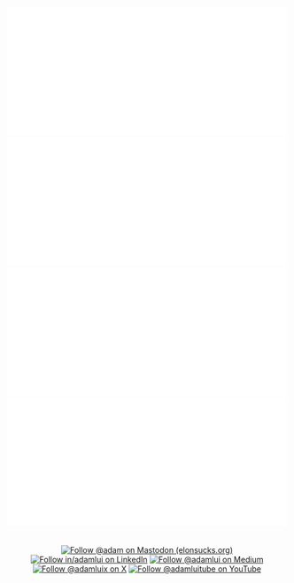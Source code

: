 <div align="center">

<a href="https://raw.githubusercontent.com/adamlui/github-stats/master/generated/overview.svg#gh-light-mode-only">
    <img src="https://github.com/adamlui/github-stats/blob/master/generated/overview.svg#gh-light-mode-only" /></a>
<a href="https://raw.githubusercontent.com/adamlui/github-stats/master/generated/languages.svg#gh-light-mode-only">
    <img src="https://github.com/adamlui/github-stats/blob/master/generated/languages.svg#gh-light-mode-only" /></a>

<a href="https://raw.githubusercontent.com/adamlui/github-stats/master/generated/overview.svg#gh-dark-mode-only">
    <img src="https://github.com/adamlui/github-stats/blob/master/generated/overview.svg#gh-dark-mode-only" /></a>
<a href="https://raw.githubusercontent.com/adamlui/github-stats/master/generated/languages.svg#gh-dark-mode-only">
    <img src="https://github.com/adamlui/github-stats/blob/master/generated/languages.svg#gh-dark-mode-only" /></a>    
<br /><br />

[![](https://img.shields.io/mastodon/follow/109387703022229926?label=@adam@elonsucks.org&domain=https%3A%2F%2Felonsucks.org&style=social "Follow @adam on Mastodon (elonsucks.org)")](https://elonsucks.org/@adam?utm_source=github&utm_content=shield)
[![](https://img.shields.io/badge/in%2fadamlui-2.5k-blue?logo=linkedin&style=social "Follow in/adamlui on LinkedIn")](https://linkedin.com/in/adamlui)
[![](https://img.shields.io/badge/@adamlui-652-blue?logo=medium&style=social "Follow @adamlui on Medium")](https://adamlui.com?utm_source=github&utm_content=shield)
[![](https://img.shields.io/badge/@adamluix-2.3k-blue?logo=x&style=social "Follow @adamluix on X")](https://x.com/intent/user?screen_name=adamluix)
[![](https://img.shields.io/youtube/channel/subscribers/UCgBMqK7SRL5R__3qM-YAcSg?label=%40adamluitube&style=social "Follow @adamluitube on YouTube")](https://www.youtube.com/AdamLuiTube?sub_confirmation=1)

</div>
